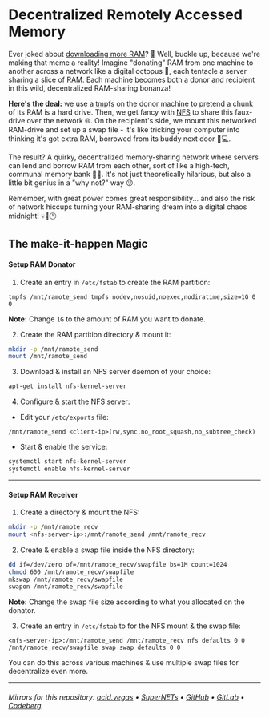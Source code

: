# Decentralized Remotely Accessed Memory

Ever joked about [downloading more RAM](https://downloadmoreram.com/)? 🤣 Well, buckle up, because we're making that meme a reality! Imagine "donating" RAM from one machine to another across a network like a digital octopus 🐙, each tentacle a server sharing a slice of RAM. Each machine becomes both a donor and recipient in this wild, decentralized RAM-sharing bonanza!

**Here's the deal:** we use a [tmpfs](https://en.wikipedia.org/wiki/Tmpfs) on the donor machine to pretend a chunk of its RAM is a hard drive. Then, we get fancy with [NFS](https://en.wikipedia.org/wiki/Network_File_System) to share this faux-drive over the network 🌐. On the recipient's side, we mount this networked RAM-drive and set up a swap file - it's like tricking your computer into thinking it's got extra RAM, borrowed from its buddy next door 🤝💻.

The result? A quirky, decentralized memory-sharing network where servers can lend and borrow RAM from each other, sort of like a high-tech, communal memory bank 🏦🧠. It's not just theoretically hilarious, but also a little bit genius in a "why not?" way 😜.

Remember, with great power comes great responsibility... and also the risk of network hiccups turning your RAM-sharing dream into a digital chaos midnight! 💀💾🕛

## The make-it-happen Magic
#### Setup RAM Donator
1. Create an entry in `/etc/fstab` to create the RAM partition:

`tmpfs /mnt/ramote_send tmpfs nodev,nosuid,noexec,nodiratime,size=1G 0 0`

**Note:** Change `1G` to the amount of RAM you want to donate.

2. Create the RAM partition directory & mount it:

```bash
mkdir -p /mnt/ramote_send
mount /mnt/ramote_send
```

3. Download & install an NFS server daemon of your choice:

```bash
apt-get install nfs-kernel-server
```

4. Configure & start the NFS server:
- Edit your `/etc/exports` file:

`/mnt/ramote_send <client-ip>(rw,sync,no_root_squash,no_subtree_check)`

- Start & enable the service:

```bash
systemctl start nfs-kernel-server
systemctl enable nfs-kernel-server
```

---

#### Setup RAM Receiver
1. Create a directory & mount the NFS:

```bash
mkdir -p /mnt/ramote_recv
mount <nfs-server-ip>:/mnt/ramote_send /mnt/ramote_recv
```

2. Create & enable a swap file inside the NFS directory:
```bash
dd if=/dev/zero of=/mnt/ramote_recv/swapfile bs=1M count=1024
chmod 600 /mnt/ramote_recv/swapfile
mkswap /mnt/ramote_recv/swapfile
swapon /mnt/ramote_recv/swapfile
```

**Note:** Change the swap file size according to what you allocated on the donator.

3. Create an entry in `/etc/fstab` to for the NFS mount & the swap file:

```
<nfs-server-ip>:/mnt/ramote_send /mnt/ramote_recv nfs defaults 0 0
/mnt/ramote_recv/swapfile swap swap defaults 0 0
```

You can do this across various machines & use multiple swap files for decentralize even more.

___

###### Mirrors for this repository: [acid.vegas](https://git.acid.vegas/dram) • [SuperNETs](https://git.supernets.org/acidvegas/dram) • [GitHub](https://github.com/acidvegas/dram) • [GitLab](https://gitlab.com/acidvegas/dram) • [Codeberg](https://codeberg.org/acidvegas/dram)
